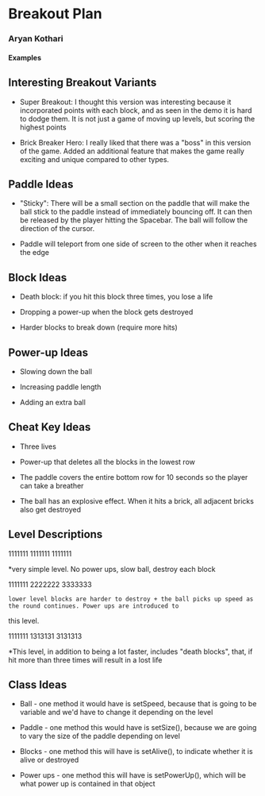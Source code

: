 # Breakout Plan
### Aryan Kothari


#### Examples

[comment]: <> (You need to put blank lines to write some text)

[comment]: <> (in separate paragraphs.)


[comment]: <> (Emphasis, aka italics, with *asterisks* or _underscores_.)

[comment]: <> (Strong emphasis, aka bold, with **asterisks** or __underscores__.)

[comment]: <> (Combined emphasis with **asterisks and _underscores_**.)


[comment]: <> (You can also make lists:)

[comment]: <> (* Bullets are made with asterisks)

[comment]: <> (1. You can order things with numbers.)


[comment]: <> (You can put links in like this: [Duke CompSci]&#40;https://www.cs.duke.edu&#41;)



## Interesting Breakout Variants

 * Super Breakout: I thought this version was interesting because it incorporated points with each block, and as seen 
   in the demo it is hard to dodge them. It is not just a game of moving up levels, but scoring the highest points

 * Brick Breaker Hero: I really liked that there was a "boss" in this version of the game. Added an additional feature
that makes the game really exciting and unique compared to other types.


## Paddle Ideas

 * "Sticky": There will be a small section on the paddle that will make the ball stick to the paddle instead of 
   immediately bouncing off. It can then be released by the player hitting the Spacebar. The ball will follow the 
   direction of the cursor. 

 * Paddle will teleport from one side of screen to the other when it reaches the edge


## Block Ideas

 * Death block: if you hit this block three times, you lose a life

 * Dropping a power-up when the block gets destroyed 

 * Harder blocks to break down (require more hits)


## Power-up Ideas

 * Slowing down the ball

 * Increasing paddle length 

 * Adding an extra ball


## Cheat Key Ideas

 * Three lives

 * Power-up that deletes all the blocks in the lowest row

 * The paddle covers the entire bottom row for 10 seconds so the player can take a breather

 * The ball has an explosive effect. When it hits a brick, all adjacent bricks also get destroyed


## Level Descriptions

 1111111
 1111111
 1111111
   
*very simple level. No power ups, slow ball, destroy each block

 1111111
 2222222
 3333333

    lower level blocks are harder to destroy + the ball picks up speed as the round continues. Power ups are introduced to 
this level.

1111111
1313131
3131313

*This level, in addition to being a lot faster, includes "death blocks", that, if hit more than three times will result 
in a lost life

## Class Ideas

 * Ball - one method it would have is setSpeed, because that is going to be variable and we'd have to change it 
depending on the level

 * Paddle - one method this would have is setSize(), because we are going to vary the size of the paddle depending 
on level

 * Blocks - one method this will have is setAlive(), to indicate whether it is alive or destroyed

 * Power ups - one method this will have is setPowerUp(), which will be what power up is contained in that object

